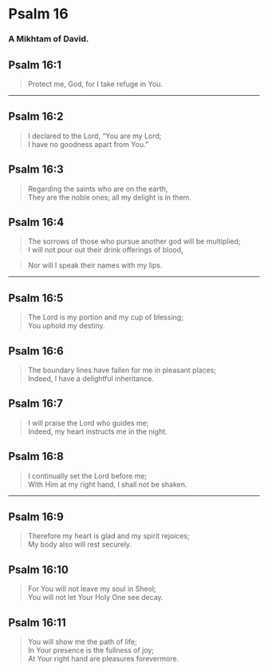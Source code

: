 # Psalm 16

### A Mikhtam of David.

## Psalm 16:1

> Protect me, God, for I take refuge in You.

---

## Psalm 16:2

> I declared to the Lord, “You are my Lord;  
> I have no goodness apart from You.”

## Psalm 16:3

> Regarding the saints who are on the earth,  
> They are the noble ones; all my delight is in them.

## Psalm 16:4

> The sorrows of those who pursue another god will be multiplied;  
> I will not pour out their drink offerings of blood,

> Nor will I speak their names with my lips.

---

## Psalm 16:5

> The Lord is my portion and my cup of blessing;  
> You uphold my destiny.

## Psalm 16:6

> The boundary lines have fallen for me in pleasant places;  
> Indeed, I have a delightful inheritance.

## Psalm 16:7

> I will praise the Lord who guides me;  
> Indeed, my heart instructs me in the night.

## Psalm 16:8

> I continually set the Lord before me;  
> With Him at my right hand, I shall not be shaken.

---

## Psalm 16:9

> Therefore my heart is glad and my spirit rejoices;  
> My body also will rest securely.

## Psalm 16:10

> For You will not leave my soul in Sheol;  
> You will not let Your Holy One see decay.

## Psalm 16:11

> You will show me the path of life;  
> In Your presence is the fullness of joy;  
> At Your right hand are pleasures forevermore.
